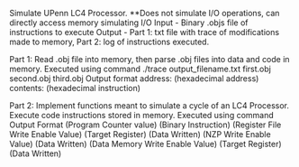 Simulate UPenn LC4 Processor. **Does not simulate I/O operations, can directly access memory simulating I/O
Input - Binary .objs file of instructions to execute
Output - Part 1: txt file with trace of modifications made to memory, Part 2: log of instructions executed.

Part 1:
Read .obj file into memory, then parse .obj files into data and code in memory.
Executed using command ./trace output_filename.txt first.obj second.obj third.obj
Output format 
address: (hexadecimal address) contents: (hexadecimal instruction)


Part 2:
Implement functions meant to simulate a cycle of an LC4 Processor. Execute code instructions stored in memory.
Executed using command 
Output Format
(Program Counter value) (Binary Instruction) (Register File Write Enable Value) (Target Register) (Data Written) (NZP Write Enable Value) (Data Written) (Data Memory Write Enable Value) (Target Register) (Data Written)

